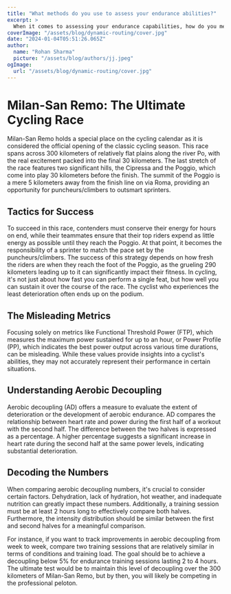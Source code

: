 ```yaml
---
title: "What methods do you use to assess your endurance abilities?"
excerpt: >
  When it comes to assessing your endurance capabilities, how do you measure them? Milan-San Remo holds a unique position in the cycling calendar, as it marks the official commencement of the classic cy
coverImage: "/assets/blog/dynamic-routing/cover.jpg"
date: "2024-01-04T05:51:26.065Z"
author:
  name: "Rohan Sharma"
  picture: "/assets/blog/authors/jj.jpeg"
ogImage:
  url: "/assets/blog/dynamic-routing/cover.jpg"
---
```


# Milan-San Remo: The Ultimate Cycling Race

Milan-San Remo holds a special place on the cycling calendar as it is considered the official opening of the classic cycling season. This race spans across 300 kilometers of relatively flat plains along the river Po, with the real excitement packed into the final 30 kilometers. The last stretch of the race features two significant hills, the Cipressa and the Poggio, which come into play 30 kilometers before the finish. The summit of the Poggio is a mere 5 kilometers away from the finish line on via Roma, providing an opportunity for puncheurs/climbers to outsmart sprinters.

## Tactics for Success

To succeed in this race, contenders must conserve their energy for hours on end, while their teammates ensure that their top riders expend as little energy as possible until they reach the Poggio. At that point, it becomes the responsibility of a sprinter to match the pace set by the puncheurs/climbers. The success of this strategy depends on how fresh the riders are when they reach the foot of the Poggio, as the grueling 290 kilometers leading up to it can significantly impact their fitness. In cycling, it's not just about how fast you can perform a single feat, but how well you can sustain it over the course of the race. The cyclist who experiences the least deterioration often ends up on the podium.

## The Misleading Metrics

Focusing solely on metrics like Functional Threshold Power (FTP), which measures the maximum power sustained for up to an hour, or Power Profile (PP), which indicates the best power output across various time durations, can be misleading. While these values provide insights into a cyclist's abilities, they may not accurately represent their performance in certain situations.

## Understanding Aerobic Decoupling

Aerobic decoupling (AD) offers a measure to evaluate the extent of deterioration or the development of aerobic endurance. AD compares the relationship between heart rate and power during the first half of a workout with the second half. The difference between the two halves is expressed as a percentage. A higher percentage suggests a significant increase in heart rate during the second half at the same power levels, indicating substantial deterioration.

## Decoding the Numbers

When comparing aerobic decoupling numbers, it's crucial to consider certain factors. Dehydration, lack of hydration, hot weather, and inadequate nutrition can greatly impact these numbers. Additionally, a training session must be at least 2 hours long to effectively compare both halves. Furthermore, the intensity distribution should be similar between the first and second halves for a meaningful comparison.

For instance, if you want to track improvements in aerobic decoupling from week to week, compare two training sessions that are relatively similar in terms of conditions and training load. The goal should be to achieve a decoupling below 5% for endurance training sessions lasting 2 to 4 hours. The ultimate test would be to maintain this level of decoupling over the 300 kilometers of Milan-San Remo, but by then, you will likely be competing in the professional peloton.